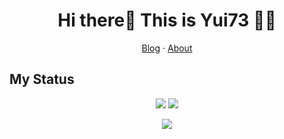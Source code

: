<h1 align="center">Hi there👋 This is Yui73 👩‍💻</h1>
    <p align="center">
        <a href="https://yui73.github.io/">
            Blog</a><span> · </span>
        <a href="https://yui73.github.io/about/">
            About
        </a>
    </p>

## My Status  

<p align="center">
    <img src="https://github-readme-stats.vercel.app/api?username=yui73"/>
    <img src="https://github-readme-stats.vercel.app/api/top-langs/?username=yui73"/>
</p>


<p align="center">
    <img src="https://github-readme-activity-graph.vercel.app/graph?username=yui73&theme=github-light"/>
</p>



<!--
 [![yui73's github activity graph](https://github-readme-activity-graph.cyclic.app/graph?username=yui73&theme=minimal)](https://github.com/yui73/github-readme-activity-graph)

 <div align="center"> <img src="https://activity-graph.herokuapp.com/graph?username=yui73&theme=xcode" /> </div>

 [![yui73's GitHub stats](https://github-readme-stats.vercel.app/api?username=yui73)](https://github.com/yui73/github-readme-stats)

 [![yui73 Top Langs](https://github-readme-stats.vercel.app/api/top-langs/?username=yui73&hide=less,EJS)](https://github.com/yui73/github-readme-stats)



[![yui73's github activity graph](https://github-readme-activity-graph.cyclic.app/graph?username=yui73&theme=dracula)](https://github.com/yui73/github-readme-activity-graph)


-->

<!--
**yui73/yui73** is a ✨ _special_ ✨ repository because its `README.md` (this file) appears on your GitHub profile.

Here are some ideas to get you started:

- 🔭 I’m currently working on ...
- 🌱 I’m currently learning ...
- 👯 I’m looking to collaborate on ...
- 🤔 I’m looking for help with ...
- 💬 Ask me about ...
- 📫 How to reach me: ...
- 😄 Pronouns: ...
- ⚡ Fun fact: ...
-->
